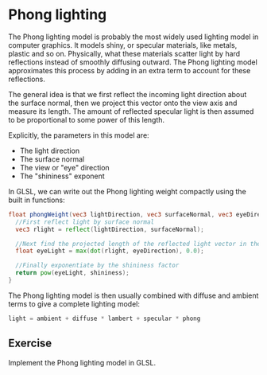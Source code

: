 # Phong lighting

The Phong lighting model is probably the most widely used lighting model in computer graphics. It models shiny, or specular materials, like metals, plastic and so on. Physically, what these materials scatter light by hard reflections instead of smoothly diffusing outward. The Phong lighting model approximates this process by adding in an extra term to account for these reflections.

The general idea is that we first reflect the incoming light direction about the surface normal, then we project this vector onto the view axis and measure its length. The amount of reflected specular light is then assumed to be proportional to some power of this length.

Explicitly, the parameters in this model are:

* The light direction
* The surface normal
* The view or "eye" direction
* The "shininess" exponent

In GLSL, we can write out the Phong lighting weight compactly using the built in functions:

```glsl
float phongWeight(vec3 lightDirection, vec3 surfaceNormal, vec3 eyeDirection, float shininess) {
  //First reflect light by surface normal
  vec3 rlight = reflect(lightDirection, surfaceNormal);

  //Next find the projected length of the reflected light vector in the view direction
  float eyeLight = max(dot(rlight, eyeDirection), 0.0);

  //Finally exponentiate by the shininess factor
  return pow(eyeLight, shininess);
}
```

The Phong lighting model is then usually combined with diffuse and ambient terms to give a complete lighting model:

```glsl
light = ambient + diffuse * lambert + specular * phong
```

## Exercise

Implement the Phong lighting model in GLSL.  <TODO document and double check all of this>